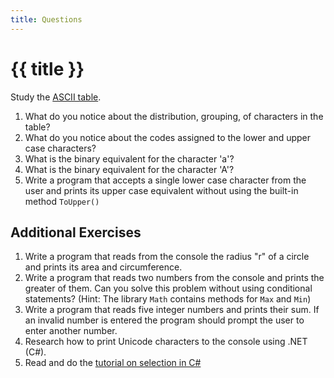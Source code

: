 ```yaml
---
title: Questions
---
```


# {{ title }}

Study the [ASCII table](http://www.asciitable.com/).  

1. What do you notice about the distribution, grouping, of characters in the table?
2. What do you notice about the codes assigned to the lower and upper case characters?
3. What is the binary equivalent for the character 'a'?
4. What is the binary equivalent for the character 'A'?
5. Write a program that accepts a single lower case character from the user and prints its upper case equivalent without using the built-in method `ToUpper()` 

## Additional Exercises

1. Write a program that reads from the console the radius "r" of a circle and prints its area and circumference.
2. Write a program that reads two numbers from the console and prints the greater of them. Can you solve this problem without using conditional statements? (Hint:  The library `Math` contains methods for `Max` and `Min`)
3. Write a program that reads five integer numbers and prints their sum. If an invalid number is entered the program should prompt the user to enter another number.
4. Research how to print Unicode characters to the console using .NET (C\#).
5. Read and do the [tutorial on selection in C#](https://csharp-station.com/Tutorial/CSharp/Lesson03) 
